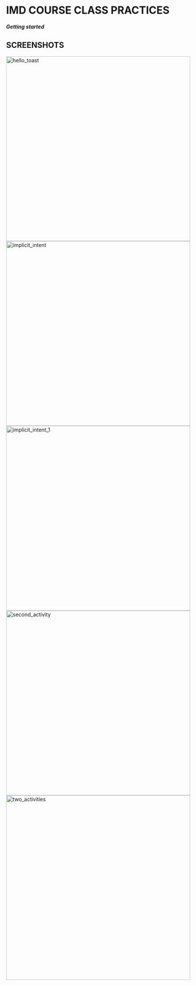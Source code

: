 # IMD COURSE CLASS PRACTICES

***Getting started***

## SCREENSHOTS
<div> 
<img alt="hello_toast" src="https://user-images.githubusercontent.com/30800758/96464927-f7484f80-125a-11eb-8c60-9ea163d1114c.png" height="500" width="500">
<img alt="implicit_intent" src="https://user-images.githubusercontent.com/30800758/96465059-1e068600-125b-11eb-856b-864852d576b9.png" height="500" width="500">
<img alt="implicit_intent_1" src="https://user-images.githubusercontent.com/30800758/96465069-21017680-125b-11eb-9fda-d8d4e1849500.png" height="500" width="500">
</div>

<div> 
<img alt="second_activity" src="https://user-images.githubusercontent.com/30800758/96465075-2232a380-125b-11eb-8a09-80352f963d89.png" height="500" width="500">
<img alt="two_activities" src="https://user-images.githubusercontent.com/30800758/96465079-22cb3a00-125b-11eb-964d-62c7d0356158.png" height="500" width="500">
</div>